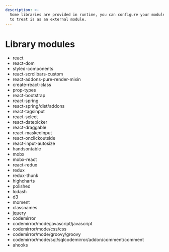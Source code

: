 ```yaml
---
description: >-
  Some libraries are provided in runtime, you can configure your module bundler
  to treat is as an external module.
---
```


# Library modules

* react
* react-dom
* styled-components
* react-scrollbars-custom
* react-addons-pure-render-mixin
* create-react-class
* prop-types
* react-bootstrap
* react-spring
* react-spring/dist/addons
* react-tagsinput
* react-select
* react-datepicker
* react-draggable
* react-maskedinput
* react-onclickoutside
* react-input-autosize
* handsontable
* mobx
* mobx-react
* react-redux
* redux
* redux-thunk
* highcharts
* polished
* lodash
* d3
* moment
* classnames
* jquery
* codemirror
* codemirror/mode/javascript/javascript
* codemirror/mode/css/css
* codemirror/mode/groovy/groovy
* codemirror/mode/sql/sqlcodemirror/addon/comment/comment
* ahooks
